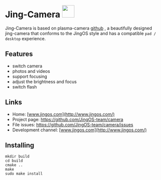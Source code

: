 <!--

- SPDX-FileCopyrightText: 2020 Jonah Brüchert <jbb@kaidan.im>
- SPDX-FileCopyrightText: 2021 Wang rui <Wangrui@jingos.com>
- SPDX-License-Identifier: GPL-3.0-or-later
-->

# Jing-Camera <img src="logo.png" width="40"/>
Jing-Camera is based on plasma-camera [github](https://github.com/JingOS-team/plasma-camera/blob/master/TODO) , a beautifully designed jing-camera that conforms to the JingOS style and has a compatible `pad / desktop` experience.

## Features
* switch camera 
* photos and videos
* support focusing 
* adjust the brightness and focus
* switch flash

## Links
- Home: [www.jingos.com](http://www.jingos.com/)
- Project page: https://github.com/JingOS-team/camera
- File issues: https://github.com/JingOS-team/camera/issues
- Development channel: [www.jingos.com](http://www.jingos.com/)

## Installing
```
mkdir build
cd build
cmake ..
make
sudo make install
```

